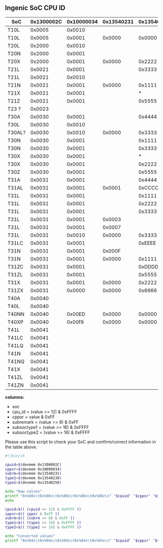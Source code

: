 Ingenic SoC CPU ID
------------------

| SoC   | 0x1300002C | 0x10000034 | 0x13540231 | 0x13540238 | 0x13540250 | Checked |
|-------|------------|------------|------------|------------|------------|---------|
| T10L  | 0x0005     | 0x0010     |            |            |            |         |
| T10L  | 0x0005     | 0x0001     | 0x0000     | 0x0000     | 0x0000     | X       |
| T20L  | 0x2000     | 0x0010     |            |            |            |         |
| T20N  | 0x2000     | 0x0001     |            |            |            |         |
| T20X  | 0x2000     | 0x0001     | 0x0000     | 0x2222     | 0x0000     | X       |
| T21L  | 0x0021     | 0x0001     |            | 0x3333     |            |         |
| T21L  | 0x0021     | 0x0010     |            |            |            |         |
| T21N  | 0x0021     | 0x0001     | 0x0000     | 0x1111     | 0x0000     | XX      |
| T21X  | 0x0021     | 0x0001     |            | *          |            |         |
| T21Z  | 0x0021     | 0x0001     |            | 0x5555     |            |         |
| T23 ? | 0x0023     |            |            |            |            |         |
| T30A  | 0x0030     | 0x0001     |            | 0x4444     |            |         |
| T30L  | 0x0030     | 0x0010     |            |            |            |         |
| T30AL?| 0x0030     | 0x0010     | 0x0000     | 0x3333     | 0x0000     | XX      |
| T30N  | 0x0030     | 0x0001     |            | 0x1111     |            |         |
| T30N  | 0x0030     | 0x0001     |            | 0x3333     |            |         |
| T30X  | 0x0030     | 0x0001     |            | *          |            |         |
| T30X  | 0x0030     | 0x0001     |            | 0x2222     |            |         |
| T30Z  | 0x0030     | 0x0001     |            | 0x5555     |            |         |
| T31A  | 0x0031     | 0x0001     |            | 0x4444     |            |         |
| T31AL | 0x0031     | 0x0001     | 0x0001     | 0xCCCC     | 0x0000     | X       |
| T31L  | 0x0031     | 0x0001     |            | 0x1111     |            |         | 
| T31L  | 0x0031     | 0x0001     |            | 0x2222     |            |         |
| T31L  | 0x0031     | 0x0001     |            | 0x3333     |            |         |
| T31L  | 0x0031     | 0x0001     | 0x0003     |            |            |         |
| T31L  | 0x0031     | 0x0001     | 0x0007     |            |            |         |
| T31L  | 0x0031     | 0x0010     | 0x0000     | 0x3333     | 0x0000     | X       |
| T31LC | 0x0031     | 0x0001     |            | 0xEEEE     |            |         |
| T31N  | 0x0031     | 0x0001     | 0x000F     |            |            |         |
| T31N  | 0x0031     | 0x0001     | 0x0000     | 0x1111     | 0x0000     | X       |
| T31ZC | 0x0031     | 0x0001     |            | 0xDDDD     |            |         |
| T31ZL | 0x0031     | 0x0001     |            | 0x5555     |            |         |
| T31X  | 0x0031     | 0x0001     | 0x0000     | 0x2222     | 0x0000     | X       |
| T31ZX | 0x0031     | 0x0000     | 0x0000     | 0x6666     | 0x0000     | XX      |
| T40A  | 0x0040     |            |            |            | 0x4444     |         |
| T40L  | 0x0040     |            |            |            | 0x1111     |         |
| T40NN | 0x0040     | 0x00ED     | 0x0000     | 0x0000     | 0x8888     | X        |
| T40XP | 0x0040     | 0x00f9     | 0x0000     | 0x0000     | 0x7777     | X       |
| T41L  | 0x0041     |            |            |            | 0x3333     |         |
| T41LC | 0x0041     |            |            |            | 0x8888     |         |
| T41LQ | 0x0041     |            |            |            | 0x9999     |         |
| T41N  | 0x0041     |            |            |            | 0x1111     |         |
| T41NQ | 0x0041     |            |            |            | 0xAAAA     |         |
| T41X  | 0x0041     |            |            |            | 0x6666     |         |
| T41ZL | 0x0041     |            |            |            | 0x5555     |         |
| T41ZN | 0x0041     |            |            |            | 0x7777     |         |

__columns:__
- soc
- cpu_id = (value >> 12) & 0xFFFF
- cppsr = value & 0xFF 
- subremark = (value >> 8) & 0xFF
- subsoctype1 = (value >> 16) & 0xFFFF
- subsoctype2 = (value >> 16) & 0xFFFF


Please use this script to check your SoC and confirm/correct information in the table above.  

``` bash
#!/bin/sh

cpuid=$(devmem 0x1300002C)
cppsr=$(devmem 0x10000034)
subrm=$(devmem 0x13540231)
type1=$(devmem 0x13540238)
type2=$(devmem 0x13540250)

echo "Raw values"
printf "0x%08x\t0x%08x\t0x%08x\t0x%08x\t0x%08x\n" "$cpuid" "$cppsr" "$subrm" "$type1" "$type2"
echo

cpuid=$(( (cpuid >> 12) & 0xFFFF ))
cppsr=$(( cppsr & 0xFF ))
subrm=$(( (subrm >> 8) & 0xFF ))
type1=$(( (type1 >> 16) & 0xFFFF ))
type2=$(( (type2 >> 16) & 0xFFFF ))

echo "Converted values"
printf "0x%04x\t0x%04x\t0x%04x\t0x%04x\t0x%04x\n" "$cpuid" "$cppsr" "$subrm" "$type1" "$type2"
```

